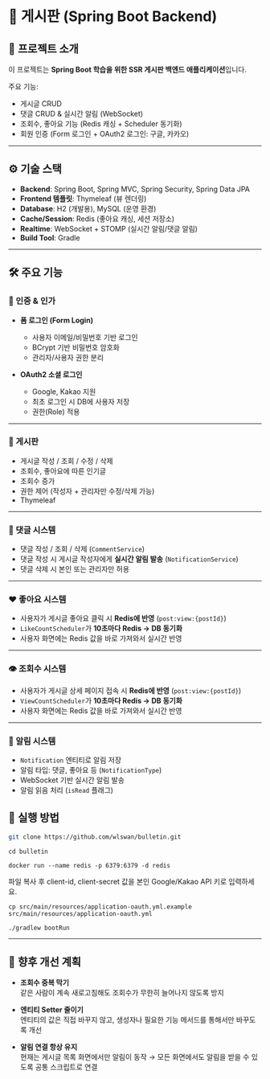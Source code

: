 # 📌 게시판 (Spring Boot Backend)

## 📖 프로젝트 소개
이 프로젝트는 **Spring Boot 학습을 위한 SSR 게시판 백엔드 애플리케이션**입니다.

주요 기능:
- 게시글 CRUD
- 댓글 CRUD & 실시간 알림 (WebSocket)
- 조회수, 좋아요 기능 (Redis 캐싱 + Scheduler 동기화)
- 회원 인증 (Form 로그인 + OAuth2 로그인: 구글, 카카오)

---

## ⚙️ 기술 스택
- **Backend**: Spring Boot, Spring MVC, Spring Security, Spring Data JPA
- **Frontend 템플릿**: Thymeleaf (뷰 렌더링)
- **Database**: H2 (개발용), MySQL (운영 환경)
- **Cache/Session**: Redis (좋아요 캐싱, 세션 저장소)
- **Realtime**: WebSocket + STOMP (실시간 알림/댓글 알림)
- **Build Tool**: Gradle

---

## 🛠 주요 기능

### 🔑 인증 & 인가
- **폼 로그인 (Form Login)**
    - 사용자 이메일/비밀번호 기반 로그인 
    - BCrypt 기반 비밀번호 암호화
    - 관리자/사용자 권한 분리

- **OAuth2 소셜 로그인**
    - Google, Kakao 지원 
    - 최초 로그인 시 DB에 사용자 저장
    - 권한(Role) 적용

---

### 📄 게시판
- 게시글 작성 / 조회 / 수정 / 삭제
- 조회수, 좋아요에 따른 인기글
- 조회수 증가
- 권한 제어 (작성자 + 관리자만 수정/삭제 가능)
- Thymeleaf 

---

### 💬 댓글 시스템
- 댓글 작성 / 조회 / 삭제 (`CommentService`)
- 댓글 작성 시 게시글 작성자에게 **실시간 알림 발송** (`NotificationService`)
- 댓글 삭제 시 본인 또는 관리자만 허용

---

### ❤️ 좋아요 시스템
- 사용자가 게시글 좋아요 클릭 시 **Redis에 반영** (`post:view:{postId}`)
- `LikeCountScheduler`가 **10초마다 Redis → DB 동기화**
- 사용자 화면에는 Redis 값을 바로 가져와서 실시간 반영


---
### 👁 조회수 시스템
- 사용자가 게시글 상세 페이지 접속 시 **Redis에 반영** (`post:view:{postId}`)
- `ViewCountScheduler`가 **10초마다 Redis → DB 동기화**
- 사용자 화면에는 Redis 값을 바로 가져와서 실시간 반영


---

### 🔔 알림 시스템
- `Notification` 엔티티로 알림 저장
- 알림 타입: 댓글, 좋아요 등 (`NotificationType`)
- WebSocket 기반 실시간 알림 발송
- 알림 읽음 처리 (`isRead` 플래그)
## 🚀 실행 방법

```bash
git clone https://github.com/wlswan/bulletin.git
```

```
cd bulletin
```
```
docker run --name redis -p 6379:6379 -d redis
```

파일 복사 후 client-id, client-secret 값을 본인 Google/Kakao API 키로 입력하세요.
``` 
cp src/main/resources/application-oauth.yml.example src/main/resources/application-oauth.yml
```
```
./gradlew bootRun
```





---
## 📌 향후 개선 계획

- **조회수 중복 막기**  
  같은 사람이 계속 새로고침해도 조회수가 무한히 늘어나지 않도록 방지

- **엔티티 Setter 줄이기**  
  엔티티의 값은 직접 바꾸지 않고, 생성자나 필요한 기능 메서드를 통해서만 바꾸도록 개선

- **알림 연결 항상 유지**  
  현재는 게시글 목록 화면에서만 알림이 동작 → 모든 화면에서도 알림을 받을 수 있도록 공통 스크립트로 연결

